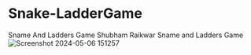 # Snake-LadderGame
Sname And Ladders Game 
Shubham Raikwar 
Sname and Ladders Game 
![Screenshot 2024-05-06 151257](https://github.com/shubhamraikwar9672/Snake-LadderGame/assets/161449873/a2373470-c722-4388-b1b4-6e0eecd102f2)
